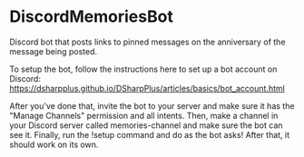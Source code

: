 # DiscordMemoriesBot
Discord bot that posts links to pinned messages on the anniversary of the message being posted.

To setup the bot, follow the instructions here to set up a bot account on Discord: https://dsharpplus.github.io/DSharpPlus/articles/basics/bot_account.html

After you've done that, invite the bot to your server and make sure it has the "Manage Channels" permission and all intents.
Then, make a channel in your Discord server called memories-channel and make sure the bot can see it.
Finally, run the !setup command and do as the bot asks! After that, it should work on its own.
